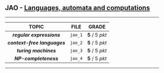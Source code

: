 ## JAO - [Languages, automata and computations](https://usosweb.mimuw.edu.pl/kontroler.php?_action=katalog2/przedmioty/pokazPrzedmiot&prz_kod=1000-214bJAO)

---

|            TOPIC             |  FILE   |      GRADE      |
|:----------------------------:|:-------:|:---------------:|
|  **_regular expressions_**   | `jao_1` | **5** / 5 _pkt_ |
| **_context-free languages_** | `jao_2` | **5** / 5 _pkt_ |
|    **_turing machines_**     | `jao_3` | **5** / 5 _pkt_ |
|    **_NP-completeness_**     | `jao_4` | **5** / 5 _pkt_ |

---
